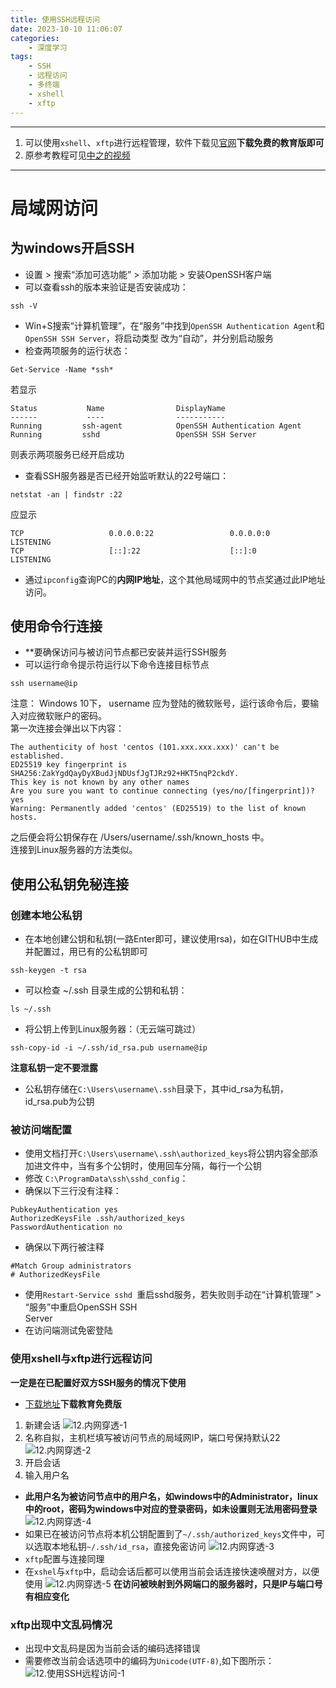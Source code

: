 ```yaml
---
title: 使用SSH远程访问
date: 2023-10-10 11:06:07
categories:
	- 深度学习
tags: 
	- SSH
	- 远程访问
	- 多终端
	- xshell
	- xftp
---
```

*****
1. 可以使用`xshell`、`xftp`进行远程管理，软件下载见[官网](https://www.xshell.com/zh/free-for-home-school/)**下载免费的教育版即可**
2. 原参考教程可见[中之的视频](https://www.bilibili.com/video/BV13L411w7XU/?spm_id_from=333.999.top_right_bar_window_history.content.click&vd_source=73162f668fdc494f53422288195ecea3)
*****
# 局域网访问
## 为windows开启SSH
- 设置 > 搜索“添加可选功能” > 添加功能 > 安装OpenSSH客户端
- 可以查看ssh的版本来验证是否安装成功：
```
ssh -V
```
- Win+S搜索“计算机管理”，在“服务”中找到`OpenSSH Authentication Agent`和`OpenSSH SSH Server`，将启动类型 改为“⾃动”，并分别启动服务
- 检查两项服务的运⾏状态：
```
Get-Service -Name *ssh*
```
若显示
```
Status           Name                DisplayName
------           ----                ----------- 
Running         ssh-agent            OpenSSH Authentication Agent 
Running         sshd                 OpenSSH SSH Server
```
则表示两项服务已经开启成功
- 查看SSH服务器是否已经开始监听默认的22号端⼝：
```
netstat -an | findstr :22
```
应显示
```
TCP                   0.0.0.0:22                 0.0.0.0:0                   LISTENING  
TCP                   [::]:22                    [::]:0                      LISTENING
```
- 通过`ipconfig`查询PC的**内网IP地址**，这个其他局域网中的节点奖通过此IP地址访问。
## 使用命令行连接
- **要确保访问与被访问节点都已安装并运行SSH服务
- 可以运行命令提示符运行以下命令连接目标节点
```
ssh username@ip
```
注意： Windows 10下， username 应为登陆的微软账号，运⾏该命令后，要输⼊对应微软账户的密码。  
第⼀次连接会弹出以下内容：
```
The authenticity of host 'centos (101.xxx.xxx.xxx)' can't be established.  
ED25519 key fingerprint is SHA256:ZakYgdQayDyXBudJjNDUsfJgTJRz92+HKT5nqP2ckdY.  
This key is not known by any other names  
Are you sure you want to continue connecting (yes/no/[fingerprint])? yes  
Warning: Permanently added 'centos' (ED25519) to the list of known hosts.
```
之后便会将公钥保存在 /Users/username/.ssh/known_hosts 中。  
连接到Linux服务器的⽅法类似。
## 使用公私钥免秘连接
### 创建本地公私钥
- 在本地创建公钥和私钥(一路Enter即可，建议使用rsa)，如在GITHUB中生成并配置过，用已有的公私钥即可
```
ssh-keygen -t rsa
```
- 可以检查 ~/.ssh ⽬录⽣成的公钥和私钥：
```
ls ~/.ssh
```
- 将公钥上传到Linux服务器：（无云端可跳过）
```
ssh-copy-id -i ~/.ssh/id_rsa.pub username@ip
```
**注意私钥一定不要泄露**
- 公私钥存储在`C:\Users\username\.ssh`目录下，其中id_rsa为私钥，id_rsa.pub为公钥
### 被访问端配置
- 使用文档打开`C:\Users\username\.ssh\authorized_keys`将公钥内容全部添加进文件中，当有多个公钥时，使用回车分隔，每行一个公钥
- 修改 `C:\ProgramData\ssh\sshd_config`：
- 确保以下三行没有注释：	
```
PubkeyAuthentication yes  
AuthorizedKeysFile .ssh/authorized_keys  
PasswordAuthentication no
```
- 确保以下两行被注释 
```
#Match Group administrators  
# AuthorizedKeysFile  
```
- 使用`Restart-Service sshd `重启sshd服务，若失败则⼿动在“计算机管理” > “服务”中重启OpenSSH SSH  
Server
- 在访问端测试免密登陆
### 使用xshell与xftp进行远程访问
**一定是在已配置好双方SSH服务的情况下使用**
- [下载地址](https://www.xshell.com/zh/free-for-home-school/)**下载教育免费版**
1. 新建会话
 ![12.内网穿透-1](https://aucnm0202-1318327891.cos.ap-shanghai.myqcloud.com/blogpic/12.%E5%86%85%E7%BD%91%E7%A9%BF%E9%80%8F-1.png)
2. 名称自拟，主机栏填写被访问节点的局域网IP，端口号保持默认22
![12.内网穿透-2](https://aucnm0202-1318327891.cos.ap-shanghai.myqcloud.com/blogpic/12.%E5%86%85%E7%BD%91%E7%A9%BF%E9%80%8F-2.png)
3. 开启会话
4. 输入用户名
- **此用户名为被访问节点中的用户名，如windows中的Administrator，linux中的root，密码为windows中对应的登录密码，如未设置则无法用密码登录** ![12.内网穿透-4](https://aucnm0202-1318327891.cos.ap-shanghai.myqcloud.com/blogpic/12.%E5%86%85%E7%BD%91%E7%A9%BF%E9%80%8F-4.png)
- 如果已在被访问节点将本机公钥配置到了`~/.ssh/authorized_keys`文件中，可以选取本地私钥`~/.ssh/id_rsa`，直接免密访问
![12.内网穿透-3](https://aucnm0202-1318327891.cos.ap-shanghai.myqcloud.com/blogpic/12.%E5%86%85%E7%BD%91%E7%A9%BF%E9%80%8F-3.png)
- `xftp`配置与连接同理
- 在`xshel`与`xftp`中，启动会话后都可以使用当前会话连接快速唤醒对方，以便使用
![12.内网穿透-5](https://aucnm0202-1318327891.cos.ap-shanghai.myqcloud.com/blogpic/12.%E5%86%85%E7%BD%91%E7%A9%BF%E9%80%8F-5.png)
**在访问被映射到外网端口的服务器时，只是IP与端口号有相应变化**
### xftp出现中文乱码情况
- 出现中文乱码是因为当前会话的编码选择错误
- 需要修改当前会话选项中的编码为`Unicode(UTF-8)`,如下图所示：
![12.使用SSH远程访问-1](https://aucnm0202-1318327891.cos.ap-shanghai.myqcloud.com/blogpic/12.%E4%BD%BF%E7%94%A8SSH%E8%BF%9C%E7%A8%8B%E8%AE%BF%E9%97%AE-1.png)